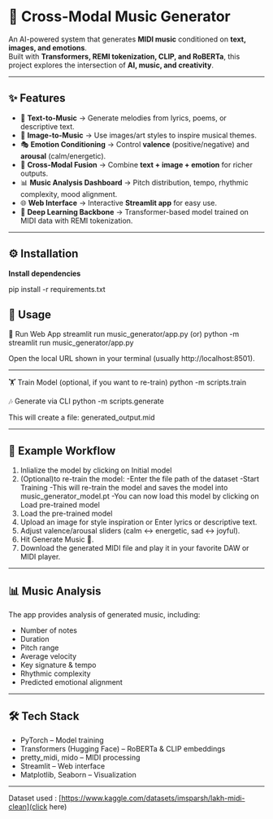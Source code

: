 # 🎵 Cross-Modal Music Generator 
An AI-powered system that generates **MIDI music** conditioned on **text, images, and emotions**.  
Built with **Transformers, REMI tokenization, CLIP, and RoBERTa**, this project explores the intersection of **AI, music, and creativity**.  

---

## ✨ Features  
- 📝 **Text-to-Music** → Generate melodies from lyrics, poems, or descriptive text.  
- 📸 **Image-to-Music** → Use images/art styles to inspire musical themes.  
- 🎭 **Emotion Conditioning** → Control **valence** (positive/negative) and **arousal** (calm/energetic).  
- 🔄 **Cross-Modal Fusion** → Combine **text + image + emotion** for richer outputs.  
- 📊 **Music Analysis Dashboard** → Pitch distribution, tempo, rhythmic complexity, mood alignment.  
- 🌐 **Web Interface** → Interactive **Streamlit app** for easy use.  
- 🧠 **Deep Learning Backbone** → Transformer-based model trained on MIDI data with REMI tokenization.  

---
## ⚙️ Installation

**Install dependencies**

pip install -r requirements.txt

## 🚀 Usage
 🎼 Run Web App
streamlit run music_generator/app.py
(or)
python -m streamlit run music_generator/app.py

Open the local URL shown in your terminal (usually http://localhost:8501).

---
 🏋️ Train Model (optional, if you want to re-train)
python -m scripts.train

 🎶 Generate via CLI
python -m scripts.generate

This will create a file: generated_output.mid

---
## 🎨 Example Workflow
1. Inlialize the model by clicking on Initial model 
2. (Optional)to re-train the model:
    -Enter the file path of the dataset
    -Start Training
    -This will re-train the model and saves the model into music_generator_model.pt
    -You can now load this model by clicking on Load pre-trained model
3. Load the pre-trained model
4. Upload an image for style inspiration or Enter lyrics or descriptive text.
5. Adjust valence/arousal sliders (calm ↔ energetic, sad ↔ joyful).
6. Hit Generate Music 🎼.
7. Download the generated MIDI file and play it in your favorite DAW or MIDI player.

---
## 📊 Music Analysis
The app provides analysis of generated music, including:

- Number of notes
- Duration
- Pitch range
- Average velocity
- Key signature & tempo
- Rhythmic complexity
- Predicted emotional alignment

---
## 🛠️ Tech Stack
- PyTorch – Model training
- Transformers (Hugging Face) – RoBERTa & CLIP embeddings
- pretty_midi, mido – MIDI processing
- Streamlit – Web interface
- Matplotlib, Seaborn – Visualization

---
Dataset used : [https://www.kaggle.com/datasets/imsparsh/lakh-midi-clean](click here)
